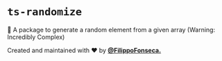 # `ts-randomize`

🧬 A package to generate a random element from a given array (Warning: Incredibly Complex)

Created and maintained with ❤️ by [**@FilippoFonseca.**](https://twitter.com/FilippoFonseca)
